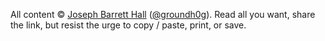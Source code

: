 All content &copy; [Joseph Barrett Hall](http://joehall.net) ([@groundh0g](https://twitter.com/groundh0g)). Read all you want, share the link, but resist the urge to copy / paste, print, or save.
